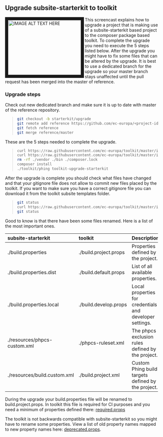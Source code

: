 ## Upgrade subsite-starterkit to toolkit
   
<a href="http://www.youtube.com/watch?feature=player_embedded&v=cwGZilB3BjQ
" target="_blank"><img src="http://img.youtube.com/vi/cwGZilB3BjQ/0.jpg" 
alt="IMAGE ALT TEXT HERE" width="240" height="180" border="10" align="left" /></a>

This screencast explains how to upgrade a project that is making use of a
subsite-starterkit based project to the composer package based toolkit. To
complete the upgrade you need to execute the 5 steps listed below. After the
upgrade you might have to fix some files that can be altered by the upgrade. It
is best to use a dedicated branch for the upgrade so your master branch stays
unaffected until the pull request has been merged into the master of reference.
<br />

### Upgrade steps

Check out new dedicated branch and make sure it is up to date with master of the
reference repository.

>```bash
> git checkout -b starterkit/upgrade
> git remote add reference https://github.com/ec-europa/<project-id>-reference.git
> git fetch reference
> git merge reference/master
>```

These are the 5 steps needed to complete the upgrade.

>```bash
> curl https://raw.githubusercontent.com/ec-europa/toolkit/master/includes/templates/subsite/composer.json > composer.json
> curl https://raw.githubusercontent.com/ec-europa/toolkit/master/includes/templates/subsite/build.xml > build.xml
> rm -rf ./vendor ./bin ./composer.lock
> composer install
> ./toolkit/phing toolkit-upgrade-starterkit
>```

After the upgrade is complete you should check what files have changed and that
your gitignore file does not allow to commit new files placed by the toolkit. If
you want to make sure you have a correct gitignore file you can download it from
the toolkit subsite templates folder.

>```bash
> git status
> curl https://raw.githubusercontent.com/ec-europa/toolkit/master/includes/templates/subsite/.gitignore > .gitignore
> git status
>```

Good to know is that there have been some files renamed. Here is a list of the
most important ones.

|subsite-starterkit|toolkit|Description|
|:---|:---|:---|
|./build.properties|./build.project.props|Properties defined by the project.|
|./build.properties.dist|./build.default.props|List of all available properties.|
|./build.properties.local|./build.develop.props|Local properties for credentials and developer settings.|
|./resources/phpcs-custom.xml|./phpcs-ruleset.xml|The phpcs exclusion rules defined by the project.| 
|./resources/build.custom.xml|./build.project.xml|Custom Phing build targets defined by the project.|

During the upgrade your build.properties file will be renamed to
build.project.props. In toolkit this file is required for CI purposes and you
need a minimum of properties defined there:
[required.props](../includes/phing/props/required.props)

The toolkit is not backwards compatible with
subsite-starterkit so you might have to rename some properties. View a list
of old property names mapped to new property names here:
[deprecated.props](../includes/phing/build/help/deprecated.props).
